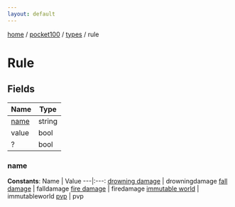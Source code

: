 ```yaml
---
layout: default
---
```


[home](/)  /  [pocket100](/protocol/pocket100)  /  [types](/protocol/pocket100/types)  /  rule

# Rule

## Fields

Name | Type
---|---
[name](#name) | string
value | bool
? | bool

### name

**Constants**:
Name | Value
---|:---:
[drowning damage](name_drowning-damage) | drowningdamage
[fall damage](name_fall-damage) | falldamage
[fire damage](name_fire-damage) | firedamage
[immutable world](name_immutable-world) | immutableworld
[pvp](name_pvp) | pvp

